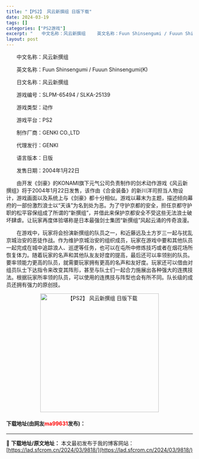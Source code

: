 ```yaml
---
title: "【PS2】 风云新撰组 日版下载"
date: 2024-03-19
tags: []
categories: ["PS2游戏"]
excerpt: "　　中文名称：风云新撰组 　　英文名称：Fuun Shinsengumi / Fuuun Shinsengumi(K) 　　日文名称：风云新撰组 　　游戏编号：SLPM-65494 / SLKA-25139 　　游戏类型：动作 　　游戏平台：PS2 　　制作厂商：GENKI CO.,LTD 　　代理&hellip;"
layout: post
---
```


 <p>　　中文名称：风云新撰组</p> <p>　　英文名称：Fuun Shinsengumi / Fuuun Shinsengumi(K)</p> <p>　　日文名称：风云新撰组</p> <p>　　游戏编号：SLPM-65494 / SLKA-25139</p> <p>　　游戏类型：动作</p> <p>　　游戏平台：PS2</p> <p>　　制作厂商：GENKI CO.,LTD</p> <p>　　代理发行：GENKI</p> <p>　　语言版本：日版</p> <p>　　发售日期：2004年1月22日</p> <p>　　由开发《剑豪》的KONAMI旗下元气公司负责制作的剑术动作游戏《风云新撰组》将于2004年1月22日发售，该作由《合金装备》的新川洋司担当人物设计，游戏画面以及系统上与《剑豪》都十分相似。游戏以幕末为主题，描述倾向幕府的一部份激烈浪士以&ldquo;天诛&rdquo;为名到处为恶。为了守护京都的安全，担任京都守护职的松平容保组成了所谓的&ldquo;新撰组&rdquo;，并借此来保护京都安全不受这些无法浪士破坏肆虐。让玩家再度体验堪称是日本最强剑士集团&ldquo;新撰组&rdquo;风起云涌的传奇浪漫。</p> <p>　　在游戏中，玩家将会扮演新撰组的队员之一，和近藤远及土方岁三一起与扰乱京城治安的恶徒作战。作为维护京城治安的组织成员，玩家在游戏中要和其他队员一起完成在城中追踪浪人、巡逻等任务，也可以在屯所中修炼技巧或者在烟花场所恢复体力。随着玩家的名声和其他队友友好度的提高，最后还可以率领别的队员。要率领能力更高的队员，就需要玩家拥有更高的名声和友好度。玩家还可以借由对组员队士下达指令来改变其阵形，甚至与队士们一起合力施展出各种强大的连携技法。根据玩家所率领的队员，可以使用的连携技与阵型也会有所不同。队长级的成员还拥有强力的原创技。</p> <p align="center"><img align="" border="0" src="https://lad.sfcrom.cn/wp-content/uploads/2024/03/20240319_65f998260c082.jpg" width="320" alt="【PS2】 风云新撰组 日版下载" /></p> <p><h4>下载地址(由网友<font color="red">ma99631</font>发布)：</h4></p> 

---
📖 **下载地址/原文地址：** 本文最初发布于我的博客网站：[https://lad.sfcrom.cn/2024/03/9818/](https://lad.sfcrom.cn/2024/03/9818/)
